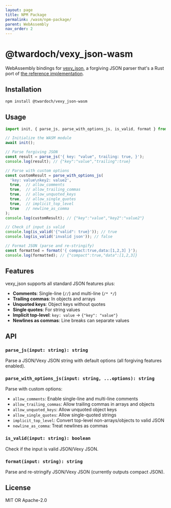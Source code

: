 ```yaml
---
layout: page
title: NPM Package
permalink: /wasm/npm-package/
parent: WebAssembly
nav_order: 2
---
```


# @twardoch/vexy_json-wasm

WebAssembly bindings for [vexy_json](https://github.com/vexyart/vexy-json), a forgiving JSON parser that's a Rust port of [the reference implementation](https://github.com/jsonicjs/jsonic).

## Installation

```bash
npm install @twardoch/vexy_json-wasm
```

## Usage

```javascript
import init, { parse_js, parse_with_options_js, is_valid, format } from '@twardoch/vexy_json-wasm';

// Initialize the WASM module
await init();

// Parse forgiving JSON
const result = parse_js('{ key: "value", trailing: true, }');
console.log(result); // {"key":"value","trailing":true}

// Parse with custom options
const customResult = parse_with_options_js(
  'key: value\nkey2: value2',
  true,  // allow_comments
  true,  // allow_trailing_commas
  true,  // allow_unquoted_keys
  true,  // allow_single_quotes
  true,  // implicit_top_level
  true   // newline_as_comma
);
console.log(customResult); // {"key":"value","key2":"value2"}

// Check if input is valid
console.log(is_valid('{"valid": true}')); // true
console.log(is_valid('invalid json')); // false

// Format JSON (parse and re-stringify)
const formatted = format('{ compact:true,data:[1,2,3] }');
console.log(formatted); // {"compact":true,"data":[1,2,3]}
```

## Features

vexy_json supports all standard JSON features plus:

- **Comments**: Single-line (`//`) and multi-line (`/* */`)
- **Trailing commas**: In objects and arrays
- **Unquoted keys**: Object keys without quotes
- **Single quotes**: For string values
- **Implicit top-level**: `key: value` → `{"key": "value"}`
- **Newlines as commas**: Line breaks can separate values

## API

### `parse_js(input: string): string`
Parse a JSON/Vexy JSON string with default options (all forgiving features enabled).

### `parse_with_options_js(input: string, ...options): string`
Parse with custom options:
- `allow_comments`: Enable single-line and multi-line comments
- `allow_trailing_commas`: Allow trailing commas in arrays and objects
- `allow_unquoted_keys`: Allow unquoted object keys
- `allow_single_quotes`: Allow single-quoted strings
- `implicit_top_level`: Convert top-level non-arrays/objects to valid JSON
- `newline_as_comma`: Treat newlines as commas

### `is_valid(input: string): boolean`
Check if the input is valid JSON/Vexy JSON.

### `format(input: string): string`
Parse and re-stringify JSON/Vexy JSON (currently outputs compact JSON).

## License

MIT OR Apache-2.0